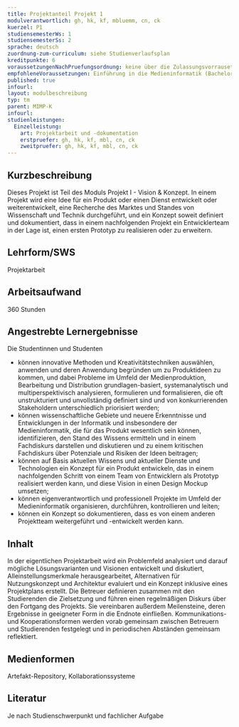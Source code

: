 ```yaml
---
title: Projektanteil Projekt 1
modulverantwortlich: gh, hk, kf, mbluemm, cn, ck
kuerzel: P1
studiensemesterWs: 1
studiensemesterSs: 2
sprache: deutsch
zuordnung-zum-curriculum: siehe Studienverlaufsplan
kreditpunkte: 6
voraussetzungenNachPruefungsordnung: keine über die Zulassungsvorrausetzungen zum Studium hinausgehenden
empfohleneVoraussetzungen: Einführung in die Medieninformatik (Bachelor), Mensch-Computer Interaktion (Bachelor), einschlägige Konzeptionskenntnisse und -erfahrungen in Projekten im Studienschwerpunkt
published: true
infourl: 
layout: modulbeschreibung
typ: tm
parent: MIMP-K
infourl: 
studienleistungen:
  Einzelleistung:
    art: Projektarbeit und -dokumentation
    erstpruefer: gh, hk, kf, mbl, cn, ck
    zweitpruefer: gh, hk, kf, mbl, cn, ck
---
```


## Kurzbeschreibung
Dieses Projekt ist Teil des Moduls Projekt I - Vision & Konzept. In einem Projekt wird eine Idee für ein Produkt oder einen Dienst entwickelt oder weiterentwickelt, eine Recherche des Marktes und Standes von Wissenschaft und Technik durchgeführt, und ein Konzept soweit definiert und dokumentiert, dass in einem nachfolgenden Projekt ein Entwicklerteam in der Lage ist, einen ersten Prototyp zu realisieren oder zu erweitern.

## Lehrform/SWS 
Projektarbeit

## Arbeitsaufwand 
360 Stunden

## Angestrebte Lernergebnisse
Die Studentinnen und Studenten

- können innovative Methoden und Kreativitätstechniken auswählen, anwenden und deren Anwendung begründen um zu Produktideen zu kommen, und dabei Probleme im Umfeld der Medienproduktion, Bearbeitung und Distribution grundlagen-basiert, systemanalytisch und multiperspektivisch analysieren, formulieren und formalisieren, die oft unstrukturiert und unvollständig definiert sind und von konkurrierenden Stakeholdern unterschiedlich priorisiert werden;
- können wissenschaftliche Gebiete und neuere Erkenntnisse und Entwicklungen in der Informatik und insbesondere der Medieninformatik, die für das Produkt wesentlich sein können, identifizieren, den Stand des Wissens ermitteln und in einem Fachdiskurs darstellen und diskutieren und zu einem kritischen Fachdiskurs über Potenziale und Risiken der Ideen beitragen;
- können auf Basis aktuellen Wissens und aktueller Dienste und Technologien ein Konzept für ein Produkt entwickeln, das in einem nachfolgenden Schritt von einem Team von Entwicklern als Prototyp realisiert werden kann, und diese Vision in einen Design Mockup umsetzen;
- können eigenverantwortlich und professionell Projekte im Umfeld der Medieninformatik organisieren, durchführen, kontrollieren und leiten;
- können ein Konzept so dokumentieren, dass es von einem anderen Projektteam weitergeführt und -entwickelt werden kann.

## Inhalt
In der eigentlichen Projektarbeit wird ein Problemfeld analysiert und darauf mögliche Lösungsvarianten und Visionen entwickelt und diskutiert, Alleinstellungsmerkmale herausgearbeitet, Alternativen für Nutzungskonzept und Architektur evaluiert und ein Konzept inklusive eines Projektplans erstellt. Die Betreuer definieren zusammen mit den Studierenden die Zielsetzung und führen einen regelmäßigen Diskurs über den Fortgang des Projekts. Sie vereinbaren außerdem Meilensteine, deren Ergebnisse in geeigneter Form in die Endnote einfließen. Kommunikations- und Kooperationsformen werden vorab gemeinsam zwischen Betreuern und Studierenden festgelegt und in periodischen Abständen gemeinsam reflektiert.

## Medienformen
Artefakt-Repository, Kollaborationssysteme

## Literatur
Je nach Studienschwerpunkt und fachlicher Aufgabe
